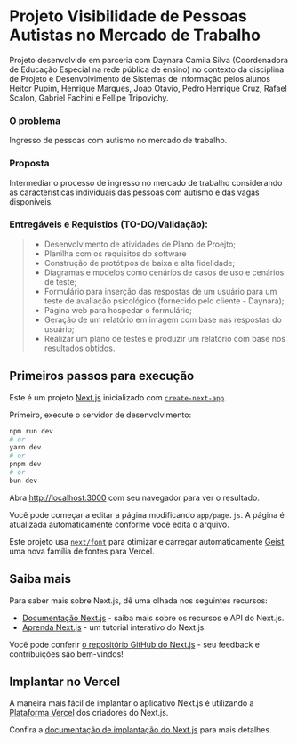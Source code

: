 # Projeto Visibilidade de Pessoas Autistas no Mercado de Trabalho
Projeto desenvolvido em parceria com Daynara Camila Silva (Coordenadora de Educação Especial na rede pública de ensino) no contexto da disciplina de Projeto e Desenvolvimento de Sistemas de Informação pelos alunos Heitor Pupim, Henrique Marques, Joao Otavio, Pedro Henrique Cruz, Rafael Scalon, Gabriel Fachini e Fellipe Tripovichy.

### O problema
Ingresso de pessoas com autismo no mercado de trabalho.

### Proposta 
Intermediar o processo de ingresso no mercado de trabalho considerando as características individuais das pessoas com autismo e das vagas disponíveis.

### Entregáveis e Requistios (TO-DO/Validação): 
>- Desenvolvimento de atividades de Plano de Proejto; </br>
>- Planilha com os requisitos do software </br>
>- Construção de protótipos de baixa e alta fidelidade; </br>
>- Diagramas e modelos como cenários de casos de uso e cenários de teste; </br>
>- Formulário para inserção das respostas de um usuário para um teste de avaliação psicológico (fornecido pelo cliente - Daynara); </br>
>- Página web para hospedar o formulário; </br>
>- Geração de um relatório em imagem com base nas respostas do usuário; </br>
>- Realizar um plano de testes e produzir um relatório com base nos resultados obtidos. </br>


## Primeiros passos para execução

Este é um projeto [Next.js](https://nextjs.org) inicializado com [`create-next-app`](https://github.com/vercel/next.js/tree/canary/packages/create-next-app).

Primeiro, execute o servidor de desenvolvimento:

```bash
npm run dev
# or
yarn dev
# or
pnpm dev
# or
bun dev
```

Abra [http://localhost:3000](http://localhost:3000) com seu navegador para ver o resultado.

Você pode começar a editar a página modificando `app/page.js`. A página é atualizada automaticamente conforme você edita o arquivo.

Este projeto usa [`next/font`](https://nextjs.org/docs/app/building-your-application/optimizing/fonts) para otimizar e carregar automaticamente [Geist](https://vercel.com/font), uma nova família de fontes para Vercel.

## Saiba mais

Para saber mais sobre Next.js, dê uma olhada nos seguintes recursos:

- [Documentação Next.js](https://nextjs.org/docs) - saiba mais sobre os recursos e API do Next.js.
- [Aprenda Next.js](https://nextjs.org/learn) - um tutorial interativo do Next.js.

Você pode conferir [o repositório GitHub do Next.js](https://github.com/vercel/next.js) - seu feedback e contribuições são bem-vindos!

## Implantar no Vercel

A maneira mais fácil de implantar o aplicativo Next.js é utilizando a [Plataforma Vercel](https://vercel.com/new?utm_medium=default-template&filter=next.js&utm_source=create-next-app&utm_campaign=create-next-app-readme) dos criadores do Next.js.

Confira a [documentação de implantação do Next.js](https://nextjs.org/docs/app/building-your-application/deploying) para mais detalhes.
